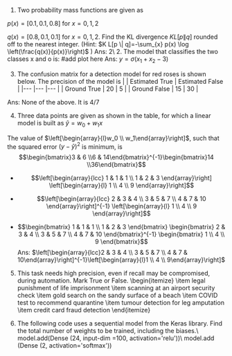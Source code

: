 1. Two probability mass functions are given as

$p(x)=[0.1,0.1,0.8]$ for $x=0,1,2$

$q(x)=[0.8,0.1,0.1]$ for $x=0,1,2$.
Find the $\mathrm{KL}$ divergence $K L[p \| q]$ rounded off to the nearest integer. (Hint: $K L[p \| q]=-\sum_{x} p(x) \log \left(\frac{q(x)}{p(x)}\right)$ )
Ans: 2\\
2. The model that classifies the two classes x and o  is:
#add plot here
Ans: $y=\sigma\left(x_{1}+x_{2}-3\right)$

3. The confusion matrix for a detection model for red roses is shown below. The precision of the model is
|  	| Estimated True 	| Estimated False 	|
|---	|---	|---	|
| Ground True 	| 20 	| 5 	|
| Ground False 	| 15 	| 30 	|

Ans: None of the above. It is $4 / 7$

4. Three data points are given as shown in the table, for which a linear model is built as
$\hat{y}=w_0+w_1 x$

The value of $\left[\begin{array}{l}w_0 \\ w_1\end{array}\right]$, such that the squared error $(y-\hat{y})^2$ is minimum, is
$$\begin{bmatrix}3 & 6 \\6 & 14\end{bmatrix}^{-1}\begin{bmatrix}14 \\36\end{bmatrix}$$
  - $$\left[\begin{array}{lcc}
1 & 1 & 1 \\
1 & 2 & 3
\end{array}\right]
\left[\begin{array}{l}
1 \\
4 \\
9
\end{array}\right]$$

  - $$\left[\begin{array}{lcc}
2 & 3 & 4 \\
3 & 5 & 7 \\
4 & 7 & 10
\end{array}\right]^{-1}
\left[\begin{array}{l}
1 \\
4 \\
9
\end{array}\right]$$

  - $$\begin{bmatrix}
1 & 1 & 1 \\
1 & 2 & 3
\end{bmatrix}
\begin{bmatrix}
2 & 3 & 4 \\
3 & 5 & 7 \\
4 & 7 & 10
\end{bmatrix}^{-1}
\begin{bmatrix}
1 \\
4 \\
9
\end{bmatrix}$$
Ans: $\left[\begin{array}{lcc}2 & 3 & 4 \\ 3 & 5 & 7 \\ 4 & 7 & 10\end{array}\right]^{-1}\left[\begin{array}{l}1 \\ 4 \\ 9\end{array}\right]$

5. This task needs high precision, even if recall may be compromised, during automation. Mark True or False.
\begin{itemize}
    \item legal punishment of life imprisonment
    \item scanning at an airport security check
    \item gold search on the sandy surface of a beach
    \item COVID test to recommend quarantine
    \item tumour detection for leg amputation
    \item credit card fraud detection
\end{itemize}

6. The following code uses a sequential model from the Keras library. Find the total number of weights to be trained, including the biases.\\
model.add(Dense (24, input-dim =100, activation='relu'))\\
model.add (Dense (2, activation='softmax'))
